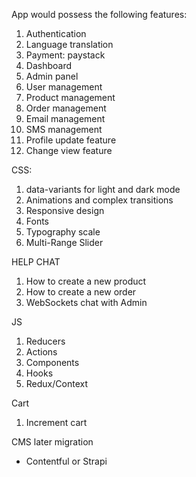 App would possess the following features:

1. Authentication
2. Language translation
3. Payment: paystack
4. Dashboard
5. Admin panel
6. User management
7. Product management
8. Order management
9. Email management
10. SMS management
11. Profile update feature
12. Change view feature

CSS:

1. data-variants for light and dark mode
2. Animations and complex transitions
3. Responsive design
4. Fonts
5. Typography scale
6. Multi-Range Slider

HELP CHAT

1. How to create a new product
2. How to create a new order
3. WebSockets chat with Admin

JS

1. Reducers
2. Actions
3. Components
4. Hooks
5. Redux/Context

Cart

1. Increment cart

CMS later migration

- Contentful or Strapi
